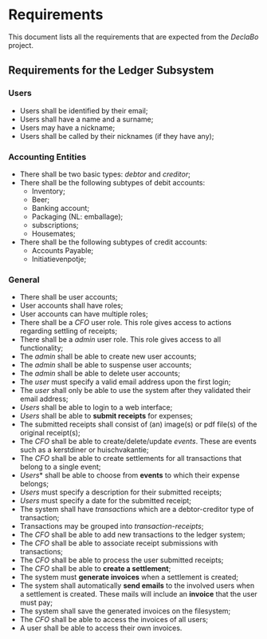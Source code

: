 # Requirements

This document lists all the requirements that are expected from the *DeclaBo* project.

## Requirements for the Ledger Subsystem

### Users
 - Users shall be identified by their email;
 - Users shall have a name and a surname;
 - Users may have a nickname;
 - Users shall be called by their nicknames (if they have any);

### Accounting Entities
 - There shall be two basic types: *debtor* and *creditor*;
 - There shall be the following subtypes of debit accounts:
   - Inventory;
   - Beer;
   - Banking account;
   - Packaging (NL: emballage);
   - subscriptions;
   - Housemates;
 - There shall be the following subtypes of credit accounts:
   - Accounts Payable;
   - Initiatievenpotje;

### General
 - There shall be user accounts;
 - User accounts shall have roles;
 - User accounts can have multiple roles;
 - There shall be a *CFO* user role. This role gives access to actions regarding settling of receipts;
 - There shall be a *admin* user role. This role gives access to all functionality;
 - The *admin* shall be able to create new user accounts;
 - The *admin* shall be able to suspense user accounts;
 - The *admin* shall be able to delete user accounts;
 - The *user* must specify a valid email address upon the first login;
 - The *user* shall only be able to use the system after they validated their email address;
 - *Users* shall be able to login to a web interface;
 - *Users* shall be able to **submit receipts** for expenses;
 - The submitted receipts shall consist of (an) image(s) or pdf file(s) of the original receipt(s);
 - The *CFO* shall be able to create/delete/update *events*. These are events such as a kerstdiner or huischvakantie;
 - The *CFO* shall be able to create settlements for all transactions that belong to a single event;
 - *Users** shall be able to choose from **events** to which their expense belongs;
 - *Users* must specify a description for their submitted receipts;
 - *Users* must specify a date for the submitted receipt;
 - The system shall have *transactions* which are a debtor-creditor type of transaction;
 - Transactions may be grouped into *transaction-receipts*;
 - The *CFO* shall be able to add new transactions to the ledger system;
 - The *CFO* shall be able to associate receipt submissions with transactions;
 - The *CFO* shall be able to process the user submitted receipts;
 - The *CFO* shall be able to **create a settlement**; 
 - The system must **generate invoices** when a settlement is created;
 - The system shall automatically **send emails** to the involved users when a settlement is created. These mails will include an **invoice** that the user must pay;
 - The system shall save the generated invoices on the filesystem;
 - The *CFO* shall be able to access the invoices of all users;
 - A user shall be able to access their own invoices.